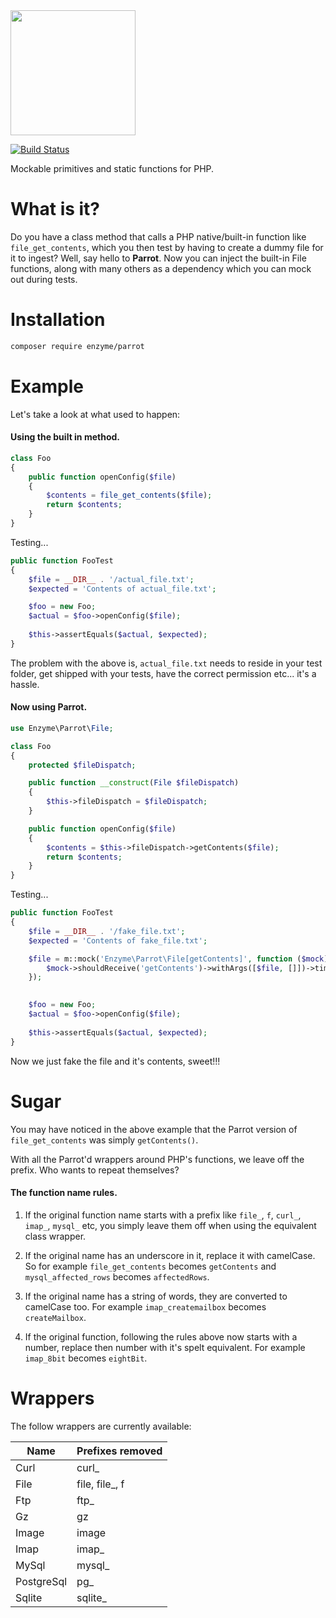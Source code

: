 <img src="https://cloud.githubusercontent.com/assets/2805249/11770677/3c3de7f6-a250-11e5-8145-bcb9fb8c27cb.png" width="200">

[![Build Status](https://travis-ci.org/enzyme/parrot.svg?branch=master)](https://travis-ci.org/enzyme/parrot)

Mockable primitives and static functions for PHP.

# What is it?

Do you have a class method that calls a PHP native/built-in function like `file_get_contents`, which you then test by having to create a dummy file for it to ingest? Well, say hello to **Parrot**. Now you can inject the built-in File functions, along with many others as a dependency which you can mock out during tests.

# Installation

```bash
composer require enzyme/parrot
```

# Example

Let's take a look at what used to happen:

#### Using the built in method.

```php
class Foo
{
    public function openConfig($file) 
    {
        $contents = file_get_contents($file);
        return $contents;
    }
}
```

Testing...

```php
public function FooTest
{
    $file = __DIR__ . '/actual_file.txt';
    $expected = 'Contents of actual_file.txt';

    $foo = new Foo;
    $actual = $foo->openConfig($file);
    
    $this->assertEquals($actual, $expected);
}
```

The problem with the above is, `actual_file.txt` needs to reside in your test folder, get shipped with your tests, have the correct permission etc... it's a hassle.

#### Now using Parrot.

```php
use Enzyme\Parrot\File;

class Foo
{
    protected $fileDispatch;

    public function __construct(File $fileDispatch)
    {
        $this->fileDispatch = $fileDispatch;
    }

    public function openConfig($file) 
    {
        $contents = $this->fileDispatch->getContents($file);
        return $contents;
    }
}
```

Testing...

```php
public function FooTest
{
    $file = __DIR__ . '/fake_file.txt';
    $expected = 'Contents of fake_file.txt';

    $file = m::mock('Enzyme\Parrot\File[getContents]', function ($mock) use ($expected, $file) {
        $mock->shouldReceive('getContents')->withArgs([$file, []])->times(1)->andReturn($expected);
    });
    

    $foo = new Foo;
    $actual = $foo->openConfig($file);
    
    $this->assertEquals($actual, $expected);
}
```

Now we just fake the file and it's contents, sweet!!!

# Sugar

You may have noticed in the above example that the Parrot version of `file_get_contents` was simply `getContents()`. 

With all the Parrot'd wrappers around PHP's functions, we leave off the prefix. Who wants to repeat themselves?

#### The function name rules.

1. If the original function name starts with a prefix like `file_`, `f`, `curl_`, `imap_`, `mysql_` etc, you simply leave them off when using the equivalent class wrapper.

2. If the original name has an underscore in it, replace it with camelCase. So for example `file_get_contents` becomes `getContents` and `mysql_affected_rows` becomes `affectedRows`.

3. If the original name has a string of words, they are converted to camelCase too. For example `imap_createmailbox` becomes `createMailbox`.

4. If the original function, following the rules above now starts with a number, replace then number with it's spelt equivalent. For example `imap_8bit` becomes `eightBit`.

# Wrappers

The follow wrappers are currently available:

Name | Prefixes removed
-----|-----------------
Curl | curl_
File | file, file_, f
Ftp  | ftp_
Gz   | gz
Image | image
Imap | imap_
MySql | mysql_
PostgreSql | pg_
Sqlite | sqlite_